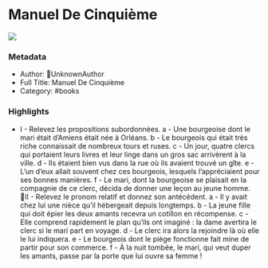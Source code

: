 # Manuel De Cinquième

![](https://readwise-assets.s3.amazonaws.com/static/images/default-book-icon-2.dae1dc4d332b.png)

### Metadata

- Author: UnknownAuthor
- Full Title: Manuel De Cinquième
- Category: #books

### Highlights

- I - Relevez les propositions subordonnées.
  a - Une bourgeoise dont le mari était d’Amiens était née à Orléans.
  b - Le bourgeois qui était très riche connaissait de nombreux tours et ruses.
  c - Un jour, quatre clercs qui portaient leurs livres et leur linge dans un gros sac arrivèrent à la ville.
  d - Ils étaient bien vus dans la rue où ils avaient trouvé un gîte.
  e - L’un d’eux allait souvent chez ces bourgeois, lesquels l’appréciaient pour ses bonnes manières.
  f - Le mari, dont la bourgeoise se plaisait en la compagnie de ce clerc, décida de donner une leçon au jeune homme. II - Relevez le pronom relatif et donnez son antécédent.
  a - Il y avait chez lui une nièce qu’il hébergeait depuis longtemps.
  b - La jeune fille qui doit épier les deux amants recevra un cotillon en récompense.
  c - Elle comprend rapidement le plan qu’ils ont imaginé : la dame avertira le clerc si le mari part en voyage.
  d - Le clerc ira alors la rejoindre là où elle le lui indiquera.
  e - Le bourgeois dont le piège fonctionne fait mine de partir pour son commerce.
  f - À la nuit tombée, le mari, qui veut duper les amants, passe par la porte que lui ouvre sa femme !
